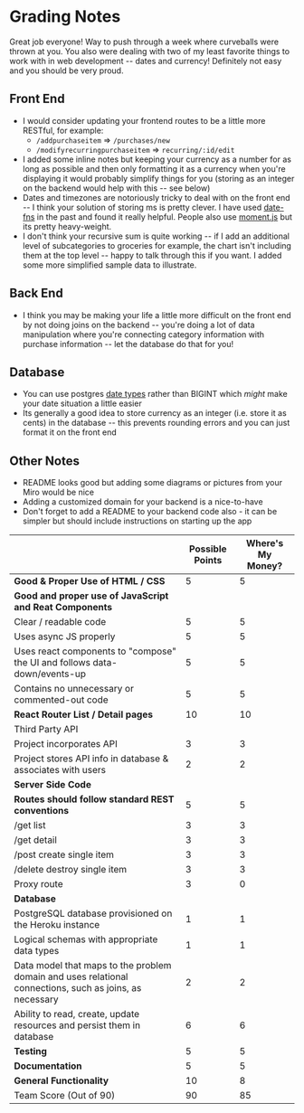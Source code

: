 # Grading Notes
Great job everyone! Way to push through a week where curveballs were thrown at you. You also were dealing with two of my least favorite things to work with in web development -- dates and currency! Definitely not easy and you should be very proud.

## Front End
-   I would consider updating your frontend routes to be a little more RESTful, for example:
    -   `/addpurchaseitem` => `/purchases/new`
    -   `/modifyrecurringpurchaseitem` => `recurring/:id/edit`
-   I added some inline notes but keeping your currency as a number for as long as possible and then only formatting it as a currency when you're displaying it would probably simplify things for you (storing as an integer on the backend would help with this -- see below)
-   Dates and timezones are notoriously tricky to deal with on the front end -- I think your solution of storing ms is pretty clever. I have used [date-fns](https://date-fns.org/) in the past and found it really helpful. People also use [moment.js](https://momentjs.com/) but its pretty heavy-weight.
-   I don't think your recursive sum is quite working -- if I add an additional level of subcategories to groceries for example, the chart isn't including them at the top level -- happy to talk through this if you want. I added some more simplified sample data to illustrate.

## Back End
-   I think you may be making your life a little more difficult on the front end by not doing joins on the backend -- you're doing a lot of data manipulation where you're connecting category information with purchase information -- let the database do that for you!

## Database
-   You can use postgres [date types](https://www.postgresql.org/docs/current/datatype-datetime.html) rather than BIGINT which _might_ make your date situation a little easier
-   Its generally a good idea to store currency as an integer (i.e. store it as cents) in the database -- this prevents rounding errors and you can just format it on the front end

## Other Notes
-   README looks good but adding some diagrams or pictures from your Miro would be nice
-   Adding a customized domain for your backend is a nice-to-have
-   Don't forget to add a README to your backend code also - it can be simpler but should include instructions on starting up the app

|                                                                                                         | Possible Points | Where's My Money? |
| ------------------------------------------------------------------------------------------------------- | --------------- | ----------------- |
| **Good & Proper Use of HTML / CSS**                                                                     | 5               | 5                 |
| **Good and proper use of JavaScript and Reat Components**                                               |                 |                   |
| Clear / readable code                                                                                   | 5               | 5                 |
| Uses async JS properly                                                                                  | 5               | 5                 |
| Uses react components to "compose" the UI and follows data-down/events-up                               | 5               | 5                 |
| Contains no unnecessary or commented-out code                                                           | 5               | 5                 |
| **React Router List / Detail pages**                                                                    | 10              | 10                |
| Third Party API                                                                                         |                 |                   |
| Project incorporates API                                                                                | 3               | 3                 |
| Project stores API info in database & associates with users                                             | 2               | 2                 |
| **Server Side Code**                                                                                    |                 |                   |
| **Routes should follow standard REST conventions**                                                      | 5               | 5                 |
| /get list                                                                                               | 3               | 3                 |
| /get detail                                                                                             | 3               | 3                 |
| /post create single item                                                                                | 3               | 3                 |
| /delete destroy single item                                                                             | 3               | 3                 |
| Proxy route                                                                                             | 3               | 0                 |
| **Database**                                                                                            |                 |                   |
| PostgreSQL database provisioned on the Heroku instance                                                  | 1               | 1                 |
| Logical schemas with appropriate data types                                                             | 1               | 1                 |
| Data model that maps to the problem domain and uses relational connections, such as joins, as necessary | 2               | 2                 |
| Ability to read, create, update resources and persist them in database                                  | 6               | 6                 |
| **Testing**                                                                                             | 5               | 5                 |
| **Documentation**                                                                                       | 5               | 5                 |
| **General Functionality**                                                                               | 10              | 8                |
| Team Score (Out of 90)                                                                                  | 90              | 85                |